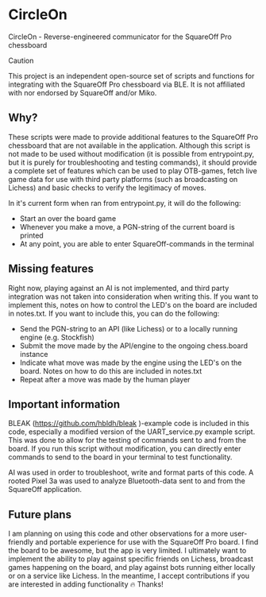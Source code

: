 # CircleOn
CircleOn - Reverse-engineered communicator for the SquareOff Pro chessboard
> [!CAUTION]
> This project is an independent open-source set of scripts and functions for integrating with the SquareOff Pro chessboard via BLE. It is not affiliated with nor endorsed by SquareOff and/or Miko.

## Why?
These scripts were made to provide additional features to the SquareOff Pro chessboard that are not available in the application. Although this script is not made to be used without modification (it is possible from entrypoint.py, but it is purely for troubleshooting and testing commands), it should provide a complete set of features which can be used to play OTB-games, fetch live game data for use with third party platforms (such as broadcasting on Lichess) and basic checks to verify the legitimacy of moves.

In it's current form when ran from entrypoint.py, it will do the following:
- Start an over the board game
- Whenever you make a move, a PGN-string of the current board is printed
- At any point, you are able to enter SquareOff-commands in the terminal

## Missing features
Right now, playing against an AI is not implemented, and third party integration was not taken into consideration when writing this. If you want to implement this, notes on how to control the LED's on the board are included in notes.txt. If you want to include this, you can do the following:
- Send the PGN-string to an API (like Lichess) or to a locally running engine (e.g. Stockfish)
- Submit the move made by the API/engine to the ongoing chess.board instance
- Indicate what move was made by the engine using the LED's on the board. Notes on how to do this are included in notes.txt
- Repeat after a move was made by the human player

## Important information
BLEAK (https://github.com/hbldh/bleak )-example code is included in this code, especially a modified version of the UART_service.py example script. This was done to allow for the testing of commands sent to and from the board. If you run this script without modification, you can directly enter commands to send to the board in your terminal to test functionality.

AI was used in order to troubleshoot, write and format parts of this code. A rooted Pixel 3a was used to analyze Bluetooth-data sent to and from the SquareOff application.

## Future plans
I am planning on using this code and other observations for a more user-friendly and portable experience for use with the SquareOff Pro board. I find the board to be awesome, but the app is very limited. I ultimately want to implement the ability to play against specific friends on Lichess, broadcast games happening on the board, and play against bots running either locally or on a service like Lichess. In the meantime, I accept contributions if you are interested in adding functionality 🔥 Thanks!
